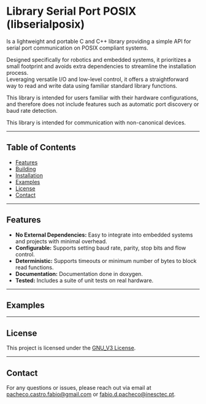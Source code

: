 # Library Serial Port POSIX (libserialposix)

Is a lightweight and portable C and C++ library providing a simple API for serial port communication on POSIX compliant systems. 

Designed specifically for robotics and embedded systems, it prioritizes a small footprint and avoids extra dependencies to streamline the installation process.  
Leveraging versatile I/O and low-level control, it offers a straightforward way to read and write data using familiar standard library functions.  

This library is intended for users familiar with their hardware configurations, and therefore does not include features such as automatic port discovery or baud rate detection. 
 
This library is intended for communication with non-canonical devices.

---

## Table of Contents

- [Features](#features)
- [Building](#building)
- [Installation](#installation)
- [Examples](#examples)
- [License](#license)
- [Contact](#contact)

---

## Features

*   **No External Dependencies:**  Easy to integrate into embedded systems and projects with minimal overhead.
*   **Configurable:** Supports setting baud rate, parity, stop bits and flow control.
*   **Deterministic:** Supports timeouts or minimum number of bytes to block read functions.
*   **Documentation:** Documentation done in doxygen.
*   **Tested:** Includes a suite of unit tests on real hardware.

---

## Examples



---

## License

This project is licensed under the [GNU_V3 License](./../../LICENSE).

---

## Contact

For any questions or issues, please reach out via email at pacheco.castro.fabio@gmail.com or fabio.d.pacheco@inesctec.pt.
